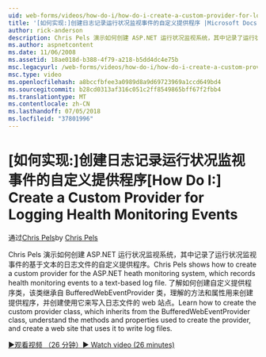 ```yaml
---
uid: web-forms/videos/how-do-i/how-do-i-create-a-custom-provider-for-logging-health-monitoring-events
title: '[如何实现:]创建日志记录运行状况监视事件的自定义提供程序 |Microsoft Docs'
author: rick-anderson
description: Chris Pels 演示如何创建 ASP.NET 运行状况监视系统，其中记录了运行状况监视事件的基于文本的日志文件的自定义提供程序。 Le...
ms.author: aspnetcontent
ms.date: 11/06/2008
ms.assetid: 18ae018d-b388-4f79-a218-b5dd4dc4e75b
msc.legacyurl: /web-forms/videos/how-do-i/how-do-i-create-a-custom-provider-for-logging-health-monitoring-events
msc.type: video
ms.openlocfilehash: a8bccfbfee3a0989d8a9d69723969a1ccd649bd4
ms.sourcegitcommit: b28cd0313af316c051c2ff8549865bff67f2fbb4
ms.translationtype: MT
ms.contentlocale: zh-CN
ms.lasthandoff: 07/05/2018
ms.locfileid: "37801996"
---
```

<a name="how-do-i-create-a-custom-provider-for-logging-health-monitoring-events"></a><span data-ttu-id="6b933-104">[如何实现:]创建日志记录运行状况监视事件的自定义提供程序</span><span class="sxs-lookup"><span data-stu-id="6b933-104">[How Do I:] Create a Custom Provider for Logging Health Monitoring Events</span></span>
====================
<span data-ttu-id="6b933-105">通过[Chris Pels](https://twitter.com/chrispels)</span><span class="sxs-lookup"><span data-stu-id="6b933-105">by [Chris Pels](https://twitter.com/chrispels)</span></span>

<span data-ttu-id="6b933-106">Chris Pels 演示如何创建 ASP.NET 运行状况监视系统，其中记录了运行状况监视事件的基于文本的日志文件的自定义提供程序。</span><span class="sxs-lookup"><span data-stu-id="6b933-106">Chris Pels shows how to create a custom provider for the ASP.NET heath monitoring system, which records health monitoring events to a text-based log file.</span></span> <span data-ttu-id="6b933-107">了解如何创建自定义提供程序类，该类继承自 BufferedWebEventProvider 类，理解的方法和属性用来创建提供程序，并创建使用它来写入日志文件的 web 站点。</span><span class="sxs-lookup"><span data-stu-id="6b933-107">Learn how to create the custom provider class, which inherits from the BufferedWebEventProvider class, understand the methods and properties used to create the provider, and create a web site that uses it to write log files.</span></span>

[<span data-ttu-id="6b933-108">&#9654;观看视频 （26 分钟）</span><span class="sxs-lookup"><span data-stu-id="6b933-108">&#9654; Watch video (26 minutes)</span></span>](https://channel9.msdn.com/Blogs/ASP-NET-Site-Videos/how-do-i-create-a-custom-provider-for-logging-health-monitoring-events)
